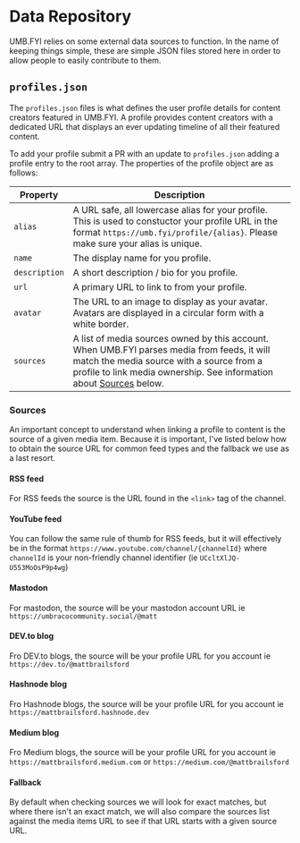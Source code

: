 # Data Repository

UMB.FYI relies on some external data sources to function. In the name of keeping things simple, these are simple JSON files stored here in order to allow people to easily contribute to them.

## `profiles.json`

The `profiles.json` files is what defines the user profile details for content creators featured in UMB.FYI. A profile provides content creators with a dedicated URL that displays an ever updating timeline of all their featured content.

To add your profile submit a PR with an update to `profiles.json` adding a profile entry to the root array. The properties of the profile object are as follows:

| Property | Description |
| -- | -- |
| `alias` | A URL safe, all lowercase alias for your profile. This is used to constuctor your profile URL in the format `https://umb.fyi/profile/{alias}`. Please make sure your alias is unique. |
| `name` | The display name for you profile. |
| `description` | A short description / bio for you profile. |
| `url` | A primary URL to link to from your profile. |
| `avatar` | The URL to an image to display as your avatar. Avatars are displayed in a circular form with a white border. |
| `sources` | A list of media sources owned by this account. When UMB.FYI parses media from feeds, it will match the media source with a source from a profile to link media ownership. See information about [Sources](#sources) below. |

### Sources
An important concept to understand when linking a profile to content is the source of a given media item. Because it is important, I've listed below how to obtain the source URL for common feed types and the fallback we use as a last resort.

#### RSS feed
For RSS feeds the source is the URL found in the `<link>` tag of the channel.

#### YouTube feed
You can follow the same rule of thumb for RSS feeds, but it will effectively be in the format `https://www.youtube.com/channel/{channelId}` where `channelId` is your non-friendly channel identifier (ie `UCcltXlJQ-U553MoOsP9p4wg`)

#### Mastodon
For mastodon, the source will be your mastodon account URL ie `https://umbracocommunity.social/@matt`

#### DEV.to blog
Fro DEV.to blogs, the source will be your profile URL for you account ie `https://dev.to/@mattbrailsford`

#### Hashnode blog
Fro Hashnode blogs, the source will be your profile URL for you account ie `https://mattbrailsford.hashnode.dev`

#### Medium blog
Fro Medium blogs, the source will be your profile URL for you account ie `https://mattbrailsford.medium.com` or `https://medium.com/@mattbrailsford`

#### Fallback
By default when checking sources we will look for exact matches, but where there isn't an exact match, we will also compare the sources list against the media items URL to see if that URL starts with a given source URL.
